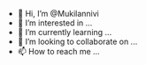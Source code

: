 - 👋 Hi, I’m @Mukilannivi
- 👀 I’m interested in ...
- 🌱 I’m currently learning ...
- 💞️ I’m looking to collaborate on ...
- 📫 How to reach me ...

<!---
Mukilannivi/Mukilannivi is a ✨ special ✨ repository because its `README.md` (this file) appears on your GitHub profile.
You can click the Preview link to take a look at your changes.
--->
